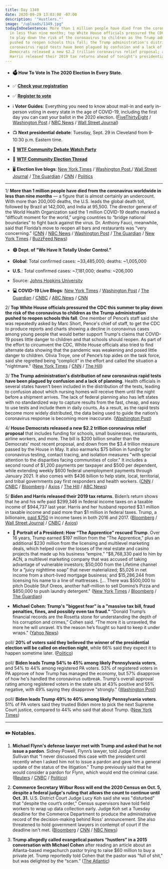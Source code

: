 ```yaml
---
title: Day 1349
date: 2020-09-29 13:03:00 -07:00
description: '"Hustlers."'
image: "/uploads/1349.jpg"
todayInOneSentence: More than 1 million people have died from the coronavirus worldwide
  in less than nine months; top White House officials pressured the CDC this summer
  to play down the risk of the coronavirus to children as the Trump administration
  pushed to reopen schools this fall; the Trump administration's distribution of new
  coronavirus rapid tests have been plagued by confusion and a lack of planning; House
  Democrats released a new $2.2 trillion coronavirus relief proposal; and Biden and
  Harris released their 2019 tax returns ahead of tonight's presidential debate.
---
```


* #### 🗳 How To Vote In The 2020 Election In Every State.

* ✅ **[Check your registration](https://www.vote.org/am-i-registered-to-vote/)**

* ✅ **[Register to vote](https://www.vote.org/register-to-vote/)**

* ℹ️ **Voter Guides**: Everything you need to know about mail-in and early in-person voting in every state in the age of COVID-19, including the first day you can cast your ballot in the 2020 election. ([FiveThirtyEight](https://projects.fivethirtyeight.com/how-to-vote-2020/) / [Washington Post](https://www.washingtonpost.com/elections/2020/how-to-vote/) / [NBC News](https://www.nbcnews.com/specials/plan-your-vote-state-by-state-guide-voting-by-mail-early-in-person-voting-election/index.html?cid=bc_npd_nn_ms_np-1_200816) / [Wall Street Journal](https://www.wsj.com/articles/how-to-vote-by-mail-in-every-state-11597840923))

* 📺 **Next presidential debate**: Tuesday, Sept. 29 in Cleveland from 9-10:30 p.m. Eastern time.

* 👀 **[WTF Community Debate Watch Party](https://talk.whatthefuckjusthappenedtoday.com/t/round-one-of-the-2020-presidential-debates/5850/)**
* 💬 **[WTF Community Election Thread](https://talk.whatthefuckjusthappenedtoday.com/t/2020-general-election-trump-vs-biden/5758)**

* 🖥 **Election live blogs**: [New York Times](https://www.nytimes.com/live/2020/09/29/us/presidential-debate-trump-biden?action=click&module=Top%20Stories&pgtype=Homepage) / [Washington Post ](https://www.washingtonpost.com/elections/2020/09/29/presidential-debate-live-updates/) / [Wall Street Journal](https://www.wsj.com/livecoverage/trump-biden-first-presidential-debate-2020) / [The Guardian](https://www.theguardian.com/us-news/live/2020/sep/29/donald-trump-joe-biden-presidential-tv-debate-cleveland-ohio-coronavirus-covid-live-updates) / [CNN](https://www.cnn.com/2020/09/29/politics/how-to-watch-the-first-presidential-debate/index.html) / [Politics](https://www.politico.com/www.politico.com/2020-election/live-updates-and-analysis/first-biden-trump-debate-2020/)

---

1/ **More than 1 million people have died from the coronavirus worldwide in less than nine months** — a figure that is almost certainly an undercount. With more than 200,000 deaths, the U.S. leads the global death toll, followed by Brazil at 142,000, and India at 95,500. The director general of the World Health Organization said the 1 million COVID-19 deaths marked a “difficult moment for the world,” urging countries to “bridge national boundaries” to fight back against the virus. Dr. Anthony Fauci, meanwhile, said that Florida’s move to reopen all bars and restaurants was “very concerning.” ([CNN](https://www.cnn.com/2020/09/28/health/coronavirus-million-global-deaths-intl/index.html) / [NBC News](https://www.nbcnews.com/news/world/coronavirus-has-now-killed-1-million-people-around-world-n1241208) / [Washington Post](https://www.washingtonpost.com/nation/2020/09/29/coronavirus-covid-live-updates-us/) / [The Guardian](https://www.theguardian.com/world/live/2020/sep/29/coronavirus-live-news-rapid-covid-19-tests-to-be-rolled-out-worldwide-as-global-deaths-near-one-million?page=with:block-5f7308848f0833e1e50424ed#block-5f7308848f0833e1e50424ed) / [New York Times](https://www.nytimes.com/live/2020/09/29/world/covid-19-coronavirus/nycs-mayor-calls-an-uptick-in-the-citys-daily-positivity-rate-cause-for-real-concern-as-more-schools-reopen) / [BuzzFeed News](https://www.buzzfeednews.com/article/skbaer/coronavirus-global-death-toll-1-million))

* #### 😷 Dept. of "We Have It Totally Under Control."

* **Global**: Total confirmed cases: \~33,485,000; deaths: \~1,005,000

* **U.S.**: Total confirmed cases: \~7,181,000; deaths: \~206,000

* Source: [Johns Hopkins University](https://coronavirus.jhu.edu/map.html)

* **💻 COVID-19 Live Blogs**: [New York Times](https://www.nytimes.com/live/2020/09/29/world/covid-19-coronavirus?action=click&module=Top%20Stories&pgtype=Homepage) / [Washington Post](https://www.washingtonpost.com/nation/2020/09/29/coronavirus-covid-live-updates-us/) / [The Guardian](https://www.theguardian.com/world/live/2020/sep/29/coronavirus-live-news-rapid-covid-19-tests-to-be-rolled-out-worldwide-as-global-deaths-near-one-million) / [CNBC](https://www.cnbc.com/2020/09/29/coronavirus-live-updates.html) / [ABC News](https://abcnews.go.com/Health/live-updates/coronavirus/?id=73304984) / [CNN](https://www.cnn.com/world/live-news/coronavirus-pandemic-09-29-20-intl/index.html)

2/ **Top White House officials pressured the CDC this summer to play down the risk of the coronavirus to children as the Trump administration pushed to reopen schools this fall**. One member of Pence’s staff said she was repeatedly asked by Marc Short, Pence's chief of staff, to get the CDC to produce reports and charts showing a decline in coronavirus cases among young people that would better support Trump's claims that COVID-19 poses little danger to children and that schools should reopen. As part of the effort to circumvent the CDC, White House officials also tried to find alternate data showing that the pandemic was weakening and posed little danger to children. Olivia Troye, one of Pence’s top aides on the task force, said she regretted being “complicit” in the effort and called the situation a "nightmare." ([New York Times](https://www.nytimes.com/2020/09/28/us/politics/white-house-cdc-coronavirus-schools.html) / [CNN](https://www.cnn.com/2020/09/29/health/cdc-pushed-change-data/) / [The Hill](https://thehill.com/homenews/administration/518692-trump-administration-attempted-to-play-down-the-risks-of-returning))

3/ **The Trump administration's distribution of new coronavirus rapid tests have been plagued by confusion and a lack of planning**. Health officials in several states haven't been included in the distribution of the tests, leading to confusion about which nursing homes will receive them until the night before a shipment arrives. The lack of federal planning also has left states with no standardized way to capture results from the fast, cheap, and easy to use tests and include them in daily counts. As a result, as the rapid tests become more widely distributed, the data being used to guide the nation’s coronavirus response is becoming more inaccurate. ([Washington Post](https://www.washingtonpost.com/health/2020/09/29/coronavirus-antigen-tests/))

4/ **House Democrats released a new $2.2 trillion coronavirus relief proposal** that includes funding for schools, small businesses, restaurants, airline workers, and more. The bill is $200 billion smaller than the Democrats' most recent proposal, and down from the $3.4 trillion measure passed by the House in May. It also earmarks $75 billion in funding for coronavirus testing, contact tracing, and isolation measures "with special attention to the disparities facing communities of color." It includes a second round of $1,200 payments per taxpayer and $500 per dependent, while extending weekly $600 federal unemployment payments through January 2021. It also comes with $436 billion to help state, local, territorial, and tribal governments pay first responders and health workers. ([CNN](https://www.cnn.com/2020/09/28/politics/stimulus-negotiations-democratic-proposal/index.html) / [CNBC](https://www.cnbc.com/2020/09/29/pelosi-mnuchin-set-to-talk-as-.html) / [Bloomberg](https://www.bloomberg.com/news/articles/2020-09-29/trump-administration-and-house-face-reckoning-on-virus-relief?srnd=politics-vp) / [Axios](https://www.axios.com/house-democrats-coronavirus-relief-proposal-462847f0-3578-4a8f-ac29-ebb6872dc8b9.html) / [The Hill](https://thehill.com/homenews/house/518660-democrats-unveil-scaled-down-22t-coronavirus-relief-package) / [ABC News](https://abcnews.go.com/Politics/wireStory/house-democrats-unveil-22t-proposal-virus-aid-73302414))

5/ **Biden and Harris released their 2019 tax returns**. Biden’s return shows that he and his wife paid $299,346 in federal income taxes on a taxable income of $944,737 last year. Harris and her husband reported $3.1 million in taxable income and paid more than $1 million in federal taxes. Trump, a billionaire, [paid $750](https://whatthefuckjusthappenedtoday.com/2020/09/28/day-1348/#1-trump-paid-750-in-federal-income-t) in income taxes in both 2016 and 2017. ([Bloomberg](https://www.bloomberg.com/news/articles/2020-09-29/bidens-release-2019-returns-paid-nearly-300-000-in-taxes?sref=MIBMEEoj) / [Wall Street Journal](https://www.wsj.com/articles/biden-releases-tax-returns-ahead-of-debate-with-trump-11601399789) / [CNBC](https://www.cnbc.com/2020/09/29/joe-biden-releases-2019-tax-returns-ahead-of-presidential-debate.html) / [Axios](https://www.axios.com/joe-biden-releases-2019-tax-returns-debate-trump-74fbc6ce-b845-47cf-b10b-17d181ea24d5.html))

* 👑 **Portrait of a President: How “The Apprentice” rescued Trump**. Over 16 years, Trump earned $197 million from the “The Apprentice,” plus an additional $230 million from the licensing and multilevel marketing deals, which helped cover the losses of the real estate and casino projects that made up his business “empire.” "$8,768,330 paid to him by ACN, a multilevel marketing company that was accused of taking advantage of vulnerable investors; $50,000 from the Lifetime channel for a “juicy nighttime soap” that never materialized; $5,026 in net income from a short-lived mortgage business; and $15,286,244 from licensing his name to a line of mattresses. \[... There was $500,000 to pitch Double Stuf Oreos, another half-million to sell Domino’s Pizza and $850,000 to push laundry detergent." ([New York Times](https://www.nytimes.com/interactive/2020/09/28/us/donald-trump-taxes-apprentice.html) / [Bloomberg](https://www.bloomberg.com/news/articles/2020-09-29/trump-gained-riches-mogul-aura-from-apprentice-times-reports?sref=MIBMEEoj) / [The Guardian](https://www.theguardian.com/us-news/2020/sep/29/trump-tax-returns-the-apprentice-empire))

* **Michael Cohen: Trump's "biggest fear" is a "massive tax bill, fraud penalties, fines, and possibly even tax fraud."** “Donald Trump’s financial records are the Rosetta stone for understanding the depth of his corruption and crimes,” Cohen said. “The more it is unraveled, the more he will unravel. It’s the reason he’s fought so hard to keep it under wraps.” ([Yahoo News](https://news.yahoo.com/michael-cohen-says-massive-irs-bills-and-potential-tax-fraud-charges-are-trumps-biggest-fear-165358561.html))

poll/ **20% of voters said they believed the winner of the presidential election will be called on election night**, while 66% said they expect it to happen sometime later. ([Politico](https://www.politico.com/news/2020/09/28/presidential-election-night-winner-poll-422679))

poll/ **Biden leads Trump 54% to 45% among likely Pennsylvania voters**, and 54% to 44% among registered PA voters. 53% of registered voters in PA approve of how Trump has managed the economy, but 57% disapprove of how he's handled the coronavirus outbreak. Trump's overall approval rating among registered voters in the state sits at 43% positive and 55% negative, with 49% saying they disapprove "strongly." ([Washington Post](https://www.washingtonpost.com/politics/2020/09/29/biden-trump-pennsylvania-poll/))

poll/ **Biden leads Trump 49% to 40% among likely Pennsylvania voters**. 51% of PA voters said they trusted Biden more to pick the next Supreme Court justice, compared to 44% who said that about Trump. ([New York Times](https://www.nytimes.com/2020/09/28/us/politics/supreme-court-pennsylvania-poll.html))

---

### ✏️ Notables.

1. **Michael Flynn's defense lawyer met with Trump and asked that he not issue a pardon**. Sidney Powell, Flynn’s lawyer, told Judge Emmet Sullivan that “I never discussed this case with the president until recently when I asked him not to issue a pardon and gave him a general update of the status of the litigation." Trump previously said that he would consider a pardon for Flynn, which would end the criminal case. ([Reuters](https://www.reuters.com/article/us-usa-trump-russia-flynn-idUSKBN26K1PO) / [CNBC](https://www.cnbc.com/2020/09/29/michael-flynn-lawyer-met-with-trump-to-discuss-criminal-case.html) / [Politico](https://www.politico.com/news/2020/09/29/flynn-lawyer-trump-hearing-422925))

2. **Commerce Secretary Wilbur Ross will end the 2020 Census on Oct. 5, despite a federal judge's ruling that allows the count to continue until Oct. 31.** U.S. District Court Judge Lucy Koh said she was "disturbed" that "despite the court’s order," Census supervisors have told field workers to wrap up data collection early. Judge Koh set a Tuesday deadline for the Commerce Department to produce the administrative record of the decision-making behind Ross' announcement. She also threatened to hold government lawyers in contempt of court if the deadline isn't met. ([Bloomberg](https://www.bloomberg.com/news/articles/2020-09-28/wilbur-ross-targets-oct-5-to-end-census-despite-judge-s-order) / [CNN](https://www.cnn.com/2020/09/28/politics/2020-census-operations/index.html) / [NBC News](https://www.nbcnews.com/politics/white-house/commerce-secretary-ross-says-2020-census-will-end-oct-5-n1241298))

3. **Trump allegedly called evangelical pastors “hustlers” in a 2015 conversation with Michael Cohen** after reading an article about an Atlanta-based megachurch pastor trying to raise $60 million to buy a private jet. Trump reportedly told Cohen that the pastor was “full of shit," but was delighted by the “scam.”  ([The Atlantic](https://www.theatlantic.com/politics/archive/2020/09/trump-secretly-mocks-his-christian-supporters/616522/))